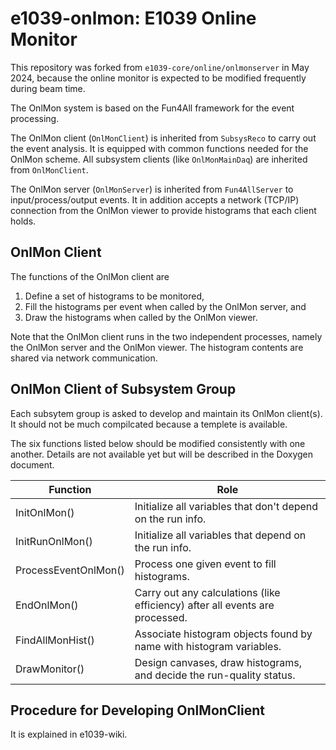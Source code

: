 # e1039-onlmon: E1039 Online Monitor

This repository was forked from `e1039-core/online/onlmonserver` in May 2024,
because the online monitor is expected to be modified frequently during beam time.

The OnlMon system is based on the Fun4All framework for the event processing.

The OnlMon client (`OnlMonClient`) is inherited from `SubsysReco` to carry out the event analysis.
It is equipped with common functions needed for the OnlMon scheme.
All subsystem clients (like `OnlMonMainDaq`) are inherited from `OnlMonClient`.

The OnlMon server (`OnlMonServer`) is inherited from `Fun4AllServer` to input/process/output events.
It in addition accepts a network (TCP/IP) connection from the OnlMon viewer to provide histograms that each client holds.


## OnlMon Client

The functions of the OnlMon client are
1. Define a set of histograms to be monitored,
1. Fill the histograms per event when called by the OnlMon server, and
1. Draw the histograms when called by the OnlMon viewer.

Note that the OnlMon client runs in the two independent processes, namely the OnlMon server and the OnlMon viewer.
The histogram contents are shared via network communication.


## OnlMon Client of Subsystem Group

Each subsytem group is asked to develop and maintain its OnlMon client(s).
It should not be much compilcated because a templete is available.

The six functions listed below should be modified consistently with one another.
Details are not available yet but will be described in the Doxygen document.

 | Function             | Role |
 |----------------------|------|
 | InitOnlMon()         | Initialize all variables that don't depend on the run info. |
 | InitRunOnlMon()	| Initialize all variables that depend on the run info.       |
 | ProcessEventOnlMon()	| Process one given event to fill histograms.                 |
 | EndOnlMon()		| Carry out any calculations (like efficiency) after all events are processed. |
 | FindAllMonHist()	| Associate histogram objects found by name with histogram variables.  |
 | DrawMonitor()        | Design canvases, draw histograms, and decide the run-quality status. |


## Procedure for Developing OnlMonClient

It is explained in e1039-wiki.

